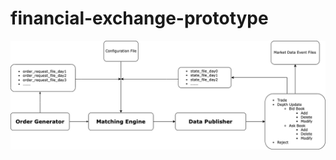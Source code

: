 # financial-exchange-prototype

![alt text](https://github.com/kkmumu/financial-exchange-prototype/blob/main/ExchangePrototype.png?raw=true)
